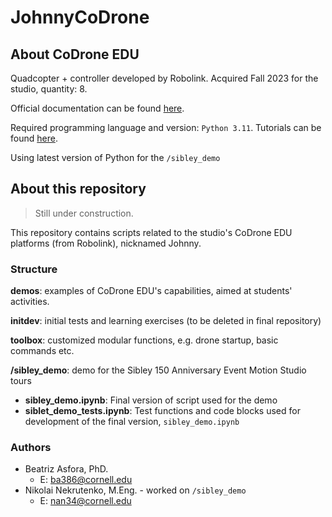 # JohnnyCoDrone

## About CoDrone EDU

Quadcopter + controller developed by Robolink. Acquired Fall 2023 for the studio, quantity: 8.

Official documentation can be found [here](https://learn.robolink.com/product/codrone-edu/). 

Required programming language and version:  `Python 3.11`. Tutorials can be found [here](https://learn.robolink.com/course/python-with-codrone-edu/). 

Using latest version of Python for the `/sibley_demo`

## About this repository

> Still under construction. 

This repository contains scripts related to the studio's CoDrone EDU platforms (from Robolink), nicknamed Johnny.

### Structure

**demos**:  examples of CoDrone EDU's capabilities, aimed at students' activities.

**initdev**: initial tests and learning exercises (to be deleted in final repository) 

**toolbox**: customized modular functions, e.g. drone startup, basic commands etc.

**/sibley_demo**: demo for the Sibley 150 Anniversary Event Motion Studio tours
- **sibley_demo.ipynb**: Final version of script used for the demo
- **siblet_demo_tests.ipynb**: Test functions and code blocks used for development of the final version, `sibley_demo.ipynb`

### Authors
- Beatriz Asfora, PhD. 
    - E: ba386@cornell.edu
- Nikolai Nekrutenko, M.Eng. - worked on `/sibley_demo`
    - E: nan34@cornell.edu

